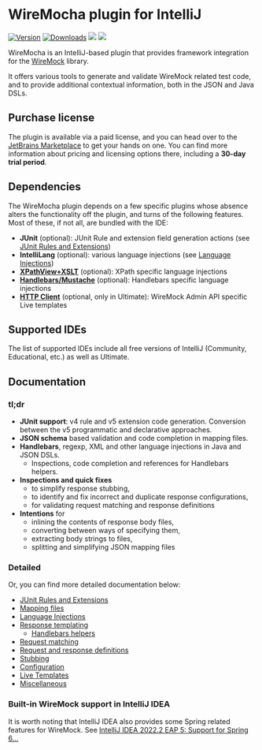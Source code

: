 # WireMocha plugin for IntelliJ

[![Version](https://img.shields.io/jetbrains/plugin/v/18860-wiremocha.svg)](https://plugins.jetbrains.com/plugin/18860-wiremocha)
[![Downloads](https://img.shields.io/jetbrains/plugin/d/18860-wiremocha.svg)](https://plugins.jetbrains.com/plugin/18860-wiremocha)
![](https://img.shields.io/badge/since-IJ2021.3-blue) ![](https://img.shields.io/badge/until-IJ2022.3-blue)

<!-- Plugin description -->
WireMocha is an IntelliJ-based plugin that provides framework integration for the [WireMock](http://wiremock.org) library.

It offers various tools to generate and validate WireMock related test code, and to provide additional contextual information, both in the JSON and Java DSLs.
<!-- Plugin description end -->

## Purchase license

The plugin is available via a paid license, and you can head over to the [JetBrains Marketplace](https://plugins.jetbrains.com/plugin/18860-wiremocha)
to get your hands on one. You can find more information about pricing and licensing options there, including a **30-day trial period**.

## Dependencies

The WireMocha plugin depends on a few specific plugins whose absence alters the functionality off the plugin, and turns of the following features.
Most of these, if not all, are bundled with the IDE:

- **JUnit** (optional): JUnit Rule and extension field generation actions (see [JUnit Rules and Extensions](docs/junit_rules_and_extensions.md))
- **IntelliLang** (optional): various language injections (see [Language Injections](docs/language_injections.md))
- [**XPathView+XSLT**](https://plugins.jetbrains.com/plugin/12478-xpathview--xslt) (optional): XPath specific language injections
- [**Handlebars/Mustache**](https://plugins.jetbrains.com/plugin/6884-handlebars-mustache) (optional): Handlebars specific language injections
- [**HTTP Client**](https://plugins.jetbrains.com/plugin/13121-http-client) (optional, only in Ultimate): WireMock Admin API specific Live templates 

## Supported IDEs

The list of supported IDEs include all free versions of IntelliJ (Community, Educational, etc.) as well as Ultimate.

## Documentation

### tl;dr
- **JUnit support**: v4 rule and v5 extension code generation. Conversion between the v5 programmatic and declarative approaches.
- **JSON schema** based validation and code completion in mapping files.
- **Handlebars**, regexp, XML and other language injections in Java and JSON DSLs.
  - Inspections, code completion and references for Handlebars helpers.
- **Inspections and quick fixes**
  - to simplify response stubbing,
  - to identify and fix incorrect and duplicate response configurations,
  - for validating request matching and response definitions
- **Intentions** for
  - inlining the contents of response body files,
  - converting between ways of specifying them,
  - extracting body strings to files,
  - splitting and simplifying JSON mapping files

### Detailed
Or, you can find more detailed documentation below:

- [JUnit Rules and Extensions](docs/junit_rules_and_extensions.md)
- [Mapping files](docs/mapping_files.md)
- [Language Injections](docs/language_injections.md)
- [Response templating](docs/response_templating.md)
  - [Handlebars helpers](docs/handlebars_helpers.md)
- [Request matching](docs/request_matching.md)
- [Request and response definitions](docs/request_response_definition.md)
- [Stubbing](docs/stubbing.md)
- [Configuration](docs/configuration.md)
- [Live Templates](docs/live_templates.md)
- [Miscellaneous](docs/misc.md)

### Built-in WireMock support in IntelliJ IDEA

It is worth noting that IntelliJ IDEA also provides some Spring related features for WireMock.
See [IntelliJ IDEA 2022.2 EAP 5: Support for Spring 6...](https://blog.jetbrains.com/idea/2022/06/intellij-idea-2022-2-eap-5/)
